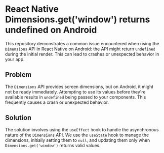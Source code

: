 # React Native Dimensions.get('window') returns undefined on Android

This repository demonstrates a common issue encountered when using the `Dimensions` API in React Native on Android: the API might return `undefined` during the initial render. This can lead to crashes or unexpected behavior in your app.

## Problem

The `Dimensions` API provides screen dimensions, but on Android, it might not be ready immediately. Attempting to use its values before they're available results in `undefined` being passed to your components.  This frequently causes a crash or unexpected behavior.

## Solution

The solution involves using the `useEffect` hook to handle the asynchronous nature of the `Dimensions` API. We use the `useState` hook to manage the dimensions, initially setting them to `null`, and updating them only when `Dimensions.get('window')` returns valid values.